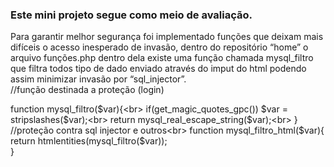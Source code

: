 <h3>Este mini projeto segue como meio de avaliação.</h3>
Para garantir melhor segurança foi implementado funções que deixam mais difíceis o acesso inesperado de invasão, dentro do repositório “home” o arquivo funções.php dentro dela existe uma função chamada mysql_filtro que filtra todos tipo de dado enviado através do imput do html podendo assim minimizar invasão por “sql_injector”.
<br>
//função destinada a proteção (login)

function mysql_filtro($var){<br>
	if(get_magic_quotes_gpc()) $var = stripslashes($var);<br>
	return mysql_real_escape_string($var);<br>
}
//proteção contra sql injector e outros<br>
function mysql_filtro_html($var){<br>
	return htmlentities(mysql_filtro($var));<br>
}

